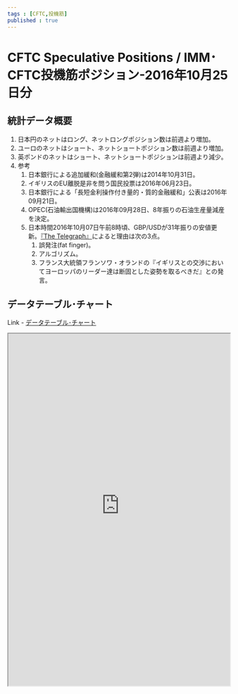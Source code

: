 ```yaml
--- 
tags : [CFTC,投機筋] 
published : true
---
```


# CFTC Speculative Positions / IMM･CFTC投機筋ポジション-2016年10月25日分
## 統計データ概要
1. 日本円のネットはロング、ネットロングポジション数は前週より増加。
1. ユーロのネットはショート、ネットショートポジション数は前週より増加。
1. 英ポンドのネットはショート、ネットショートポジションは前週より減少。
1. 参考
	1. 日本銀行による追加緩和(金融緩和第2弾)は2014年10月31日。
	1. イギリスのEU離脱是非を問う国民投票は2016年06月23日。
	1. 日本銀行による「長短金利操作付き量的・質的金融緩和」公表は2016年09月21日。
	1. OPEC(石油輸出国機構)は2016年09月28日、8年振りの石油生産量減産を決定。
	1. 日本時間2016年10月07日午前8時頃、GBP/USDが31年振りの安値更新。[『The Telegraph』](http://www.telegraph.co.uk/business/2016/10/07/flash-crash-pound-plunges-to-118-and-ftse-100-heads-for-record-h/)によると理由は次の3点。
		1. 誤発注(fat finger)。
		1. アルゴリズム。
		1. フランス大統領フランソワ・オランドの『イギリスとの交渉においてヨーロッパのリーダー達は断固とした姿勢を取るべきだ』との発言。

## データテーブル･チャート
Link - [データテーブル･チャート](http://knowledgevault.saecanet.com/charts/am-consulting.co.jp-20161029232057.html)

<iframe src="http://knowledgevault.saecanet.com/charts/am-consulting.co.jp-20161029232057.html" width="100%" height="800px"></iframe>
